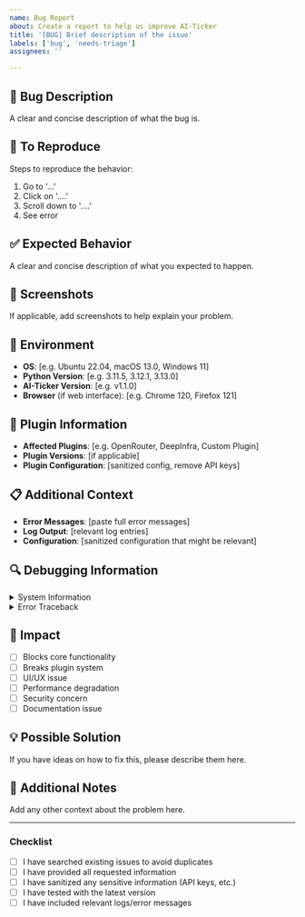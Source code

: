 ```yaml
---
name: Bug Report
about: Create a report to help us improve AI-Ticker
title: '[BUG] Brief description of the issue'
labels: ['bug', 'needs-triage']
assignees: ''

---
```


## 🐛 Bug Description
A clear and concise description of what the bug is.

## 🔄 To Reproduce
Steps to reproduce the behavior:
1. Go to '...'
2. Click on '....'
3. Scroll down to '....'
4. See error

## ✅ Expected Behavior
A clear and concise description of what you expected to happen.

## 📸 Screenshots
If applicable, add screenshots to help explain your problem.

## 🔧 Environment
- **OS**: [e.g. Ubuntu 22.04, macOS 13.0, Windows 11]
- **Python Version**: [e.g. 3.11.5, 3.12.1, 3.13.0]
- **AI-Ticker Version**: [e.g. v1.1.0]
- **Browser** (if web interface): [e.g. Chrome 120, Firefox 121]

## 🔌 Plugin Information
- **Affected Plugins**: [e.g. OpenRouter, DeepInfra, Custom Plugin]
- **Plugin Versions**: [if applicable]
- **Plugin Configuration**: [sanitized config, remove API keys]

## 📋 Additional Context
- **Error Messages**: [paste full error messages]
- **Log Output**: [relevant log entries]
- **Configuration**: [sanitized configuration that might be relevant]

## 🔍 Debugging Information
<!-- Run the following commands and paste the output -->

<details>
<summary>System Information</summary>

```bash
# Python version
python --version

# AI-Ticker version (if installed)
python -c "import app; print(getattr(app, '__version__', 'Unknown'))"

# Plugin status
python -c "from plugins.plugin_manager import PluginManager; pm = PluginManager(); print([p.name for p in pm.get_enabled_plugins()])"
```

</details>

<details>
<summary>Error Traceback</summary>

```
Paste the full error traceback here
```

</details>

## 🎯 Impact
- [ ] Blocks core functionality
- [ ] Breaks plugin system
- [ ] UI/UX issue
- [ ] Performance degradation
- [ ] Security concern
- [ ] Documentation issue

## 💡 Possible Solution
If you have ideas on how to fix this, please describe them here.

## 📝 Additional Notes
Add any other context about the problem here.

---

### Checklist
- [ ] I have searched existing issues to avoid duplicates
- [ ] I have provided all requested information
- [ ] I have sanitized any sensitive information (API keys, etc.)
- [ ] I have tested with the latest version
- [ ] I have included relevant logs/error messages
